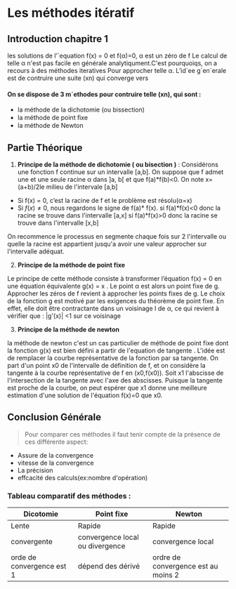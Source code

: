 # Les méthodes itératif 
## Introduction chapitre 1
 les solutions de l’´equation f(x) = 0  et f(α)=0, α est un zéro de f Le calcul de telle α n'est pas facile en générale analytiqument.C'est pourquoiqs, on a recours à des méthodes iteratives Pour approcher telle α.  L’id´ee g´en´erale est de contruire une suite (xn) qui converge vers

#### On se dispose de 3 m´ethodes pour contruire telle (xn), qui sont  :
* la méthode de la dichotomie (ou bissection)
* la méthode de point ﬁxe
* la méthode de Newton

## Partie Théorique
1.  __Principe de la méthode de dichotomie ( ou bisection )__ :
Considérons une fonction f continue sur un intervalle [a,b]. On suppose que f admet une et une seule racine α dans ]a, b[ et que f(a)*f(b)<0.
On note x=(a+b)/2le milieu de l'intervale [a,b]

* Si f(x) = 0, c’est la racine de f et le problème est résolu(α=x)
* Si $f(x) \neq 0$, nous regardons le signe de f(a)* f(x).
      si f(a)*f(x)<0 donc la racine se trouve dans l'intervalle [a,x]
      si f(a)*f(x)>0 donc la racine se trouve dans l'intervalle [x,b]
      
      
On recommence le processus en segmente chaque fois sur 2 l'intervalle ou quelle la racine est appartient jusqu'a avoir une valeur approcher sur l'intervalle adéquat.

2.  __Principe de la méthode de point fixe__

Le principe de cette méthode consiste à transformer l’équation f(x) = 0 en une équation équivalente g(x) = x . Le point α est alors un point fixe de g. Approcher les zéros de f revient à approcher les points fixes de g. Le choix de la fonction g est motivé par les exigences du théorème de point fixe. En effet, elle doit être contractante dans un voisinage I de α, ce qui revient à vérifier que : |g'(x)| <1 sur ce voisinage


3.  __Principe de la méthode de newton__

la méthode de newton c'est un cas particulier de méthode de point fixe  dont la fonction g(x) est bien défini a partir de l'equation de tangente .
L'idée est de remplacer la courbe représentative de la fonction par sa tangente.
On part d'un point x0 de l'intervalle de définition de f, et on considère la tangente à la courbe représentative de f en (x0,f(x0)). Soit x1 l'abscisse de l'intersection de la tangente avec l'axe des abscisses. Puisque la tangente est proche de la courbe, on peut espérer que x1 donne une meilleure estimation d'une solution de l'équation f(x)=0 que x0.

## Conclusion Générale 
> Pour comparer ces méthodes il faut tenir compte de la présence de ces différente aspect:
- Assure de la convergence
- vitesse de la convergence
- La précision 
- effcacité des calculs(ex:nombre d'opération)
### Tableau comparatif des méthodes :

| Dicotomie                 | Point fixe                      | Newton                              |
|---------------------------|---------------------------------|-------------------------------------|
| Lente                     | Rapide                          | Rapide                              |
| convergente               | convergence local ou divergence | convergence local                   |
| orde de convergence est 1 | dépend des dérivé               | ordre de convergence est au moins 2 |
